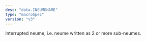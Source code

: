 ```yaml
---
desc: "data.INEUMENAME"
type: "macroSpec"
version: "v3"
---
```


Interrupted neume, i.e. neume written as 2 or more sub-neumes.